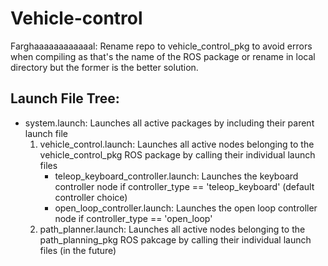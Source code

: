 # Vehicle-control

Farghaaaaaaaaaaaal: Rename repo to vehicle_control_pkg to avoid errors when compiling as that's the name of the ROS package or rename in local directory but the former is the better solution.

## Launch File Tree:

* system.launch: Launches all active packages by including their parent launch file
  1. vehicle_control.launch: Launches all active nodes belonging to the vehicle_control_pkg ROS package by calling their individual launch files
     * teleop_keyboard_controller.launch: Launches the keyboard controller node if controller_type == 'teleop_keyboard' (default controller choice)
     * open_loop_controller.launch: Launches the open loop controller node if controller_type == 'open_loop'
  1. path_planner.launch: Launches all active nodes belonging to the path_planning_pkg ROS pakcage by calling their individual launch files (in the future)
